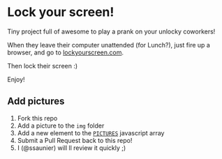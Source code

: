 Lock your screen!
=================

Tiny project full of awesome to play a prank on your unlocky coworkers!

When they leave their computer unattended (for Lunch?), just fire up
a browser, and go to [lockyourscreen.com](http://lockyourscreen.com).

Then lock their screen :)

Enjoy!

## Add pictures

1. Fork this repo
1. Add a picture to the `img` folder
1. Add a new element to the [`PICTURES`](https://github.com/ssaunier/lockyourscreen/blob/gh-pages/index.html#L58-L77) javascript array
1. Submit a Pull Request back to this repo!
1. I (@ssaunier) will ll review it quickly ;)

